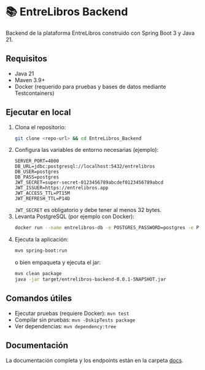 # 📚 EntreLibros Backend

Backend de la plataforma EntreLibros construido con Spring Boot 3 y Java 21.

## Requisitos

- Java 21
- Maven 3.9+
- Docker (requerido para pruebas y bases de datos mediante Testcontainers)

## Ejecutar en local

1. Clona el repositorio:
   ```bash
   git clone <repo-url> && cd EntreLibros_Backend
   ```
2. Configura las variables de entorno necesarias (ejemplo):
   ```properties
   SERVER_PORT=4000
   DB_URL=jdbc:postgresql://localhost:5432/entrelibros
   DB_USER=postgres
   DB_PASS=postgres
   JWT_SECRET=super-secret-0123456789abcdef0123456789abcd
   JWT_ISSUER=https://entrelibros.app
   JWT_ACCESS_TTL=PT15M
   JWT_REFRESH_TTL=P14D
   ```
   `JWT_SECRET` es obligatorio y debe tener al menos 32 bytes.
3. Levanta PostgreSQL (por ejemplo con Docker):
   ```bash
   docker run --name entrelibros-db -e POSTGRES_PASSWORD=postgres -e POSTGRES_DB=entrelibros -p 5432:5432 -d postgres:16-alpine
   ```
4. Ejecuta la aplicación:
   ```bash
   mvn spring-boot:run
   ```
   o bien empaqueta y ejecuta el jar:
   ```bash
   mvn clean package
   java -jar target/entrelibros-backend-0.0.1-SNAPSHOT.jar
   ```

## Comandos útiles

- Ejecutar pruebas (requiere Docker): `mvn test`
- Compilar sin pruebas: `mvn -DskipTests package`
- Ver dependencias: `mvn dependency:tree`

## Documentación

La documentación completa y los endpoints están en la carpeta [docs](docs/).
